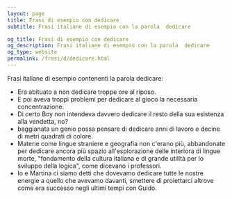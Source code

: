 ```yaml
---
layout: page
title: Frasi di esempio con dedicare 
subtitle: Frasi italiane di esempio con la parola  dedicare

og_title: Frasi di esempio con dedicare 
og_description: Frasi italiane di esempio con la parola  dedicare
og_type: website
permalink: /frasi/d/dedicare.html
---
```


Frasi italiane di esempio contenenti la parola dedicare:


- Era abituato a non dedicare troppe ore al riposo.
- E poi aveva troppi problemi per dedicare al gioco la necessaria concentrazione.
- Di certo Boy non intendeva davvero dedicare il resto della sua esistenza alla vendetta, no?
- baggianata un genio possa pensare di dedicare anni di lavoro e decine di metri quadrati di colore.
- Materie come lingue straniere e geografia non c'erano più, abbandonate per dedicare ancora più spazio all'esplorazione delle interiora di lingue morte, "fondamento della cultura italiana e di grande utilità per lo sviluppo della logica", come dicevano i professori.
- Io e Martina ci siamo detti che dovevamo dedicare tutte le nostre energie a quello che avevamo davanti, smettere di proiettarci altrove come era successo negli ultimi tempi con Guido.
